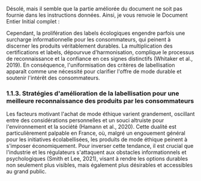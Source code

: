 Désolé, mais il semble que la partie améliorée du document ne soit pas fournie dans les instructions données. Ainsi, je vous renvoie le Document Entier Initial complet :

Cependant, la prolifération des labels écologiques engendre parfois une surcharge informationnelle pour les consommateurs, qui peinent à discerner les produits véritablement durables. La multiplication des certifications et labels, dépourvue d'harmonisation, complique le processus de reconnaissance et la confiance en ces signes distinctifs (Whitaker et al., 2019). En conséquence, l'uniformisation des critères de labellisation apparaît comme une nécessité pour clarifier l'offre de mode durable et soutenir l'intérêt des consommateurs.

### 1.1.3. Stratégies d'amélioration de la labellisation pour une meilleure reconnaissance des produits par les consommateurs

Les facteurs motivant l'achat de mode éthique varient grandement, oscillant entre des considérations personnelles et un souci altruiste pour l'environnement et la société (Hamann et al., 2020). Cette dualité est particulièrement palpable en France, où, malgré un engouement général pour les initiatives écolabellisées, les produits de mode éthique peinent à s'imposer économiquement. Pour inverser cette tendance, il est crucial que l'industrie et les régulateurs s'attaquent aux obstacles informationnels et psychologiques (Smith et Lee, 2021), visant à rendre les options durables non seulement plus visibles, mais également plus désirables et accessibles au grand public.
